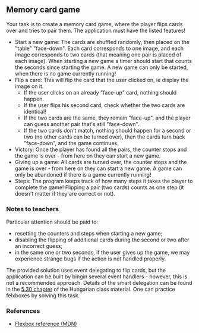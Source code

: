 ## Memory card game

Your task is to create a memory card game, where the player flips cards over and tries to pair them. The application must have the listed features!
- Start a new game: The cards are shuffled randomly, then placed on the "table" "face-down". Each card corresponds to one image, and each image corresponds to two cards (that meaning one pair is placed of each image). When starting a new game a timer should start that counts the seconds since starting the game. A new game can only be started, when there is no game currently running!
- Flip a card: This will flip the card that the user clicked on, ie display the image on it.
    - If the user clicks on an already "face-up" card, nothing should happen.
    - If the user flips his second card, check whether the two cards are identical!
    - If the two cards are the same, they remain "face-up", and the player can guess another pair that's still "face-down".
    - If the two cards don't match, nothing should happen for a second or two (no other cards can be turned over), then the cards turn back "face-down", and the game continues.
- Victory: Once the player has found all the pairs, the counter stops and the game is over - from here on they can start a new game.
- Giving up a game: All cards are turned over, the counter stops and the game is over - from here on they can start a new game. A game can only be abandoned if there is a game currently running!
- Steps: The program keeps track of how many steps it takes the player to complete the game! Flipping a pair (two cards) counts as one step (it doesn't matter if they are correct or not).

### Notes to teachers

Particular attention should be paid to:
- resetting the counters and steps when starting a new game;
- disabling the flipping of additional cards during the second or two after an incorrect guess;
- in the same one or two seconds, if the user gives up the game, we may experience strange bugs if the action is not handled properly.

The provided solution uses event delegating to flip cards, but the application can be built by bingin several event handlers - however, this is not a recommended approach. Details of the smart delegation can be found in the [5.30 chapter](http://webprogramozas.inf.elte.hu/tananyag/kliens/#esemenyek-buborekolasa-es-delegalasa) of the Hungarian class material. One can practice felxboxes by solving this task.

### References

- [Flexbox reference (MDN)][1]

[1]:https://developer.mozilla.org/en-US/docs/Learn/CSS/CSS_layout/Flexbox
